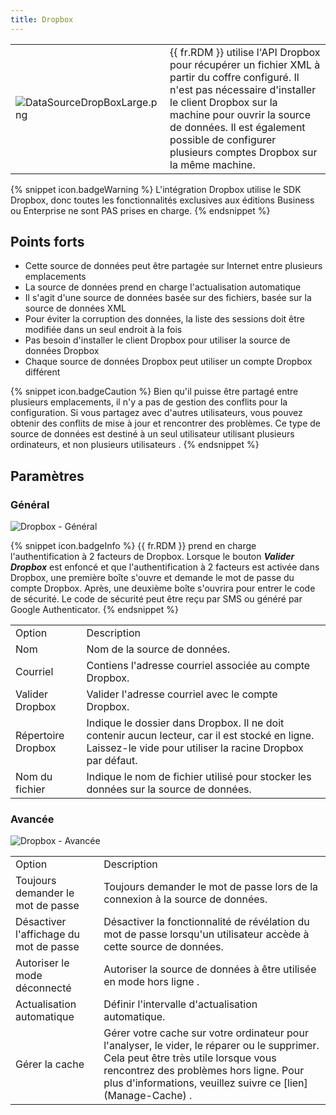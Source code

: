 ```yaml
---
title: Dropbox
---
```


<table>
	<tr>
		<td>

![DataSourceDropBoxLarge.png](/img/common/DataSourceDropBoxLarge.png) 
		</td>
		<td>
{{ fr.RDM }} utilise l&apos;API Dropbox pour récupérer un fichier XML à partir du coffre configuré. Il n&apos;est pas nécessaire d&apos;installer le client Dropbox sur la machine pour ouvrir la source de données. Il est également possible de configurer plusieurs comptes Dropbox sur la même machine. 
		</td>
	</tr>
</table>

{% snippet icon.badgeWarning %} 
L&apos;intégration Dropbox utilise le SDK Dropbox, donc toutes les fonctionnalités exclusives aux éditions Business ou Enterprise ne sont PAS prises en charge. 
{% endsnippet %}
 
## Points forts 

* Cette source de données peut être partagée sur Internet entre plusieurs emplacements 
* La source de données prend en charge l&apos;actualisation automatique 
* Il s&apos;agit d&apos;une source de données basée sur des fichiers, basée sur la source de données XML 
* Pour éviter la corruption des données, la liste des sessions doit être modifiée dans un seul endroit à la fois 
* Pas besoin d&apos;installer le client Dropbox pour utiliser la source de données Dropbox 
* Chaque source de données Dropbox peut utiliser un compte Dropbox différent 

{% snippet icon.badgeCaution %} 
Bien qu&apos;il puisse être partagé entre plusieurs emplacements, il n&apos;y a pas de gestion des conflits pour la configuration. Si vous partagez avec d&apos;autres utilisateurs, vous pouvez obtenir des conflits de mise à jour et rencontrer des problèmes. Ce type de source de données est destiné à un seul utilisateur utilisant plusieurs ordinateurs, et non plusieurs utilisateurs . 
{% endsnippet %}
 
## Paramètres 

### Général 

![Dropbox - Général](/img/fr/rdm/mac/clip0322.png) 

{% snippet icon.badgeInfo %} 
{{ fr.RDM }} prend en charge l&apos;authentification à 2 facteurs de Dropbox. Lorsque le bouton ***Valider Dropbox*** est enfoncé et que l&apos;authentification à 2 facteurs est activée dans Dropbox, une première boîte s&apos;ouvre et demande le mot de passe du compte Dropbox. Après, une deuxième boîte s&apos;ouvrira pour entrer le code de sécurité. Le code de sécurité peut être reçu par SMS ou généré par Google Authenticator. 
{% endsnippet %}
 
<table>
	<tr>
		<td>
Option 
		</td>
		<td>
Description 
		</td>
	</tr>
	<tr>
		<td>
Nom 
		</td>
		<td>
Nom de la source de données. 
		</td>
	</tr>
	<tr>
		<td>
Courriel 
		</td>
		<td>
Contiens l&apos;adresse courriel associée au compte Dropbox. 
		</td>
	</tr>
	<tr>
		<td>
Valider Dropbox 
		</td>
		<td>
Valider l&apos;adresse courriel avec le compte Dropbox. 
		</td>
	</tr>
	<tr>
		<td>
Répertoire Dropbox 
		</td>
		<td>
Indique le dossier dans Dropbox. Il ne doit contenir aucun lecteur, car il est stocké en ligne. Laissez-le vide pour utiliser la racine Dropbox par défaut. 
		</td>
	</tr>
	<tr>
		<td>
Nom du fichier 
		</td>
		<td>
Indique le nom de fichier utilisé pour stocker les données sur la source de données. 
		</td>
	</tr>
</table>

### Avancée 

![Dropbox - Avancée](/img/fr/rdm/mac/clip0323.png) 

<table>
	<tr>
		<td>
Option 
		</td>
		<td>
Description 
		</td>
	</tr>
	<tr>
		<td>
Toujours demander le mot de passe 
		</td>
		<td>
Toujours demander le mot de passe lors de la connexion à la source de données. 
		</td>
	</tr>
	<tr>
		<td>
Désactiver l&apos;affichage du mot de passe 
		</td>
		<td>
Désactiver la fonctionnalité de révélation du mot de passe lorsqu&apos;un utilisateur accède à cette source de données. 
		</td>
	</tr>
	<tr>
		<td>
Autoriser le mode déconnecté 
		</td>
		<td>
Autoriser la source de données à être utilisée en mode hors ligne . 
		</td>
	</tr>
	<tr>
		<td>
Actualisation automatique 
		</td>
		<td>
Définir l&apos;intervalle d&apos;actualisation automatique. 
		</td>
	</tr>
	<tr>
		<td>
Gérer la cache 
		</td>
		<td>
Gérer votre cache sur votre ordinateur pour l&apos;analyser, le vider, le réparer ou le supprimer. Cela peut être très utile lorsque vous rencontrez des problèmes hors ligne. Pour plus d&apos;informations, veuillez suivre ce [lien](Manage-Cache) . 
		</td>
	</tr>
</table>


